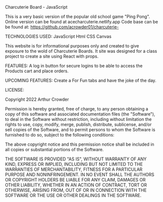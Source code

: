 Charcuterie Board - JavaScript

This is a very basic version of the popular old school game "Ping Pong". Online version can be found at acecharcuterie.netlify.app Code base can be be found at: https://github.com/acrowder01/charcuterie-

TECHNOLOGIES USED: JavaScript Html CSS Canvas

This website is for informational purposes only and created to give exposure to the wold of Charcuterie Boards.   It site was designed for  a class project to create a site using React with props.   



FEATURES: A log in button for secure logins to be able to access the Products cart and place orders. 

UPCOMING FEATURES: Create a For Fun tabs and have the joke of the day. 

LICENSE:

Copyright 2022 Arthur Crowder

Permission is hereby granted, free of charge, to any person obtaining a copy of this software and associated documentation files (the "Software"), to deal in the Software without restriction, including without limitation the rights to use, copy, modify, merge, publish, distribute, sublicense, and/or sell copies of the Software, and to permit persons to whom the Software is furnished to do so, subject to the following conditions:

The above copyright notice and this permission notice shall be included in all copies or substantial portions of the Software.

THE SOFTWARE IS PROVIDED "AS IS", WITHOUT WARRANTY OF ANY KIND, EXPRESS OR IMPLIED, INCLUDING BUT NOT LIMITED TO THE WARRANTIES OF MERCHANTABILITY, FITNESS FOR A PARTICULAR PURPOSE AND NONINFRINGEMENT. IN NO EVENT SHALL THE AUTHORS OR COPYRIGHT HOLDERS BE LIABLE FOR ANY CLAIM, DAMAGES OR OTHER LIABILITY, WHETHER IN AN ACTION OF CONTRACT, TORT OR OTHERWISE, ARISING FROM, OUT OF OR IN CONNECTION WITH THE SOFTWARE OR THE USE OR OTHER DEALINGS IN THE SOFTWARE.